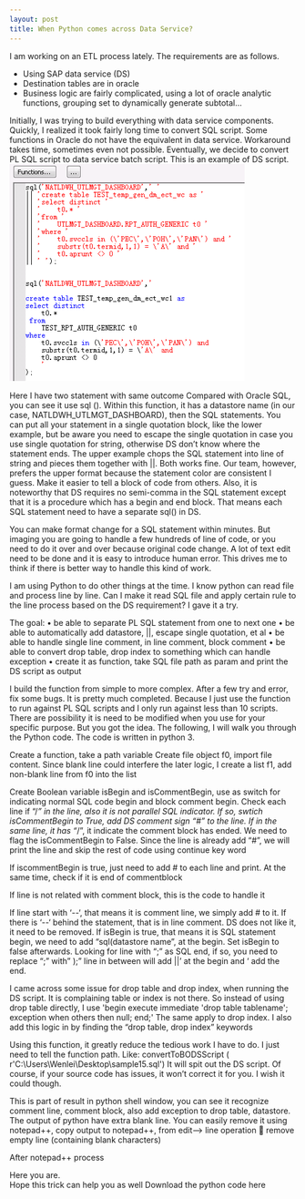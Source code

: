 ```yaml
---
layout: post
title: When Python comes across Data Service?
---
```


I am working on an ETL process lately. The requirements are as follows.
+ Using SAP data service (DS)
+ Destination tables are in oracle
+ Business logic are fairly complicated, using a lot of oracle analytic functions, grouping set to dynamically generate subtotal…

Initially, I was trying to build everything with data service components.  Quickly, I realized it took fairly long time to convert SQL script. Some functions in Oracle do not have the equivalent in data service. Workaround takes time, sometimes even not possible.   Eventually, we decide to convert PL SQL script to data service batch script. 
This is an example of DS script. 
<img src="/images/blog16/ds_script_example.PNG" >   
 
Here I have two statement with same outcome
Compared with Oracle SQL, you can see it use sql ().  Within this function, it has a datastore name (in our case, NATLDWH_UTLMGT_DASHBOARD), then the SQL statements.  You can put all your statement in a single quotation block, like the lower example, but be aware you need to escape the single quotation in case you use single quotation for string, otherwise DS don’t know where the statement ends.  The upper example chops the SQL statement into line of string and pieces them together with ||.  Both works fine. Our team, however, prefers the upper format because the statement color are consistent I guess. Make it easier to tell a block of code from others.  Also, it is noteworthy that DS requires no semi-comma in the SQL statement except that it is a procedure which has a begin and end block. That means each SQL statement need to have a separate sql() in DS.  

You can make format change for a SQL statement within minutes.  But imaging you are going to handle a few hundreds of line of code, or you need to do it over and over because original code change.  A lot of text edit need to be done and it is easy to introduce human error. This drives me to think if there is better way to handle this kind of work. 

I am using Python to do other things at the time. I know python can read file and process line by line. Can I make it read SQL file and apply certain rule to the line process based on the DS requirement? I gave it a try.

The goal:
•	be able to separate PL SQL statement from one to next one
•	be able to automatically add datastore, ||, escape single quotation, et al
•	be able to handle single line comment, in line comment, block comment
•	be able to convert drop table, drop index to something which can handle exception
•	create it as function, take SQL file path as param and print the DS script as output

I build the function from simple to more complex. After a few try and error, fix some bugs. It is pretty much completed. Because I just use the function to run against PL SQL scripts and I only run against less than 10 scripts. There are possibility it is need to be modified when you use for your specific purpose. But you got the idea. The following, I will walk you through the Python code.  The code is written in python 3.
  
Create a function, take a path variable
Create file object f0, import file content. 
Since blank line could interfere the later logic, I create a list f1, add non-blank line from f0 into the list
 
Create Boolean variable isBegin and isCommentBegin, use as switch for indicating normal SQL code begin and block comment begin.  Check each line if “/*” in the line, also it is not parallel SQL indicator. If so, swtich isCommentBegin to True, add DS comment sign “#” to the line. If in the same line, it has “*/”, it indicate the comment block has ended. We need to flag the isCommentBegin to False. Since the line is already add “#”, we will print the line and skip the rest of code using continue key word
 
If iscommentBegin is true, just need to add # to each line and print. At the same time, check if it is end of commentblock

If line is not related with comment block, this is the code to handle it
 

If line start with ‘--‘, that means it is comment line, we simply add # to it.
If there is ‘--‘  behind the statement, that is in line comment. DS does not like it, it need to be removed.
If isBegin is true, that means it is SQL statement begin, we need to add “sql(datastore name”,  at the begin.  Set isBegin to false afterwards.  Looking for line with “;” as SQL end, if so, you need to replace “;” with” );”  line in between will add ||’ at the begin and ‘ add the end.

 I came across some issue for drop table and drop index, when running the DS script. It is complaining table or index is not there. So instead of using drop table directly, I use 'begin execute immediate \'drop table tablename\'; exception when others then null; end;' The same apply to drop index. I also add this logic in by finding the “drop table, drop index” keywords

Using this function, it greatly reduce the tedious work I have to do. I just need to tell the function path.
Like: convertToBODSScript ( r'C:\Users\Wenlei\Desktop\sample15.sql')
 It will spit out the DS script.  Of course, if your source code has issues, it won’t correct it for you. I wish it could though.

This is part of result in python shell window, you can see it recognize comment line, comment block, also add exception to drop table, datastore.  The output of python have extra blank line.  You can easily remove it using notepad++, copy output to notepad++, from edit--> line operation  remove empty line (containing blank characters)
 
 After notepad++ process
 
Here you are.  
Hope this trick can help you as well
Download the python code here


